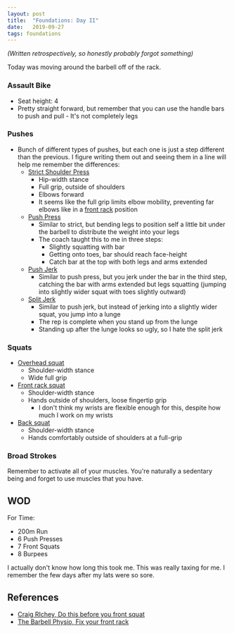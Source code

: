```yaml
---
layout: post
title:  "Foundations: Day II"
date:   2019-09-27
tags: foundations
---
```


*(Written retrospectively, so honestly probably forgot something)*

Today was moving around the barbell off of the rack.

### Assault Bike
- Seat height: 4
- Pretty straight forward, but remember that you can use the handle bars to
  push and pull - It's not completely legs

### Pushes

- Bunch of different types of pushes, but each one is just a step different
  than the previous. I figure writing them out and seeing them in a line will
  help me remember the differences:
    - [Strict Shoulder Press](https://www.youtube.com/watch?v=xe19t2_6yis)
        - Hip-width stance
        - Full grip, outside of shoulders
        - Elbows forward
        - It seems like the full grip limits elbow mobility, preventing far
          elbows like in a [front rack]() position
    - [Push Press](https://www.youtube.com/watch?v=iaBVSJm78ko)
        - Similar to strict, but bending legs to position self a little bit
          under the barbell to distribute the weight into your legs
        - The coach taught this to me in three steps:
            - Slightly squatting with bar
            - Getting onto toes, bar should reach face-height
            - Catch bar at the top with both legs and arms extended
    - [Push Jerk](https://www.youtube.com/watch?v=V-hKuAfWNUw)
        - Similar to push press, but you jerk under the bar in the third step,
          catching the bar with arms extended but legs squatting (jumping into
          slightly wider squat with toes slightly outward)
    - [Split Jerk](https://www.youtube.com/watch?v=PsiO8lZTU2I)
        - Similar to push jerk, but instead of jerking into a slightly wider
          squat, you jump into a lunge
        - The rep is complete when you stand up from the lunge
        - Standing up after the lunge looks so ugly, so I hate the split jerk

### Squats

- [Overhead squat](https://www.youtube.com/watch?v=RD_vUnqwqqI)
    - Shoulder-width stance
    - Wide full grip
- [Front rack squat](https://www.youtube.com/watch?v=m4ytaCJZpl0)
    - Shoulder-width stance
    - Hands outside of shoulders, loose fingertip grip
        - I don't think my wrists are flexible enough for this, despite how
          much I work on my wrists
- [Back squat](https://www.youtube.com/watch?v=ultWZbUMPL8)
    - Shoulder-width stance
    - Hands comfortably outside of shoulders at a full-grip

### Broad Strokes

Remember to activate all of your muscles. You're naturally a sedentary being
and forget to use muscles that you have.

## WOD

For Time:
- 200m Run
- 6 Push Presses
- 7 Front Squats
- 8 Burpees

I actually don't know how long this took me. This was really taxing for me. I
remember the few days after my lats were so sore.


## References

- [Craig RIchey, Do this before you front squat](https://www.youtube.com/watch?v=atWyjyRIeEU)
- [The Barbell Physio, Fix your front rack](https://thebarbellphysio.com/fix-front-rack/)

